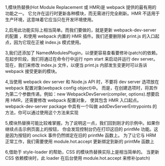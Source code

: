 1,模块热替换(Hot Module Replacement 或 HMR)是 webpack 提供的最有用的功能之一。
它允许在运行时更新各种模块，而无需进行完全刷新。HMR 不适用于生产环境，这意味着它应当只在开发环境使用。


2,启用此功能实际上相当简单。而我们要做的，就是更新 webpack-dev-server 的配置
，和使用 webpack 内置的 HMR 插件。我们还要删除掉 print.js 的入口起点，因为它现在正被 index.js 模式使用。



3,我们还添加了 NamedModulesPlugin，以便更容易查看要修补(patch)的依赖。在起步阶段，我们将通过在命令行中运行 npm start 来启动并运行 dev server。
  现在，我们来修改 index.js 文件，以便当 print.js 内部发生变更时可以告诉 webpack 接受更新的模块。


4,当使用 webpack dev server 和 Node.js API 时，不要将 dev server 选项放在 webpack 配置对象(webpack config object)中。
而是，在创建选项时，将其作为第二个参数传递。例如：new WebpackDevServer(compiler, options).想要启用 HMR，还需要修改 webpack 配置对象，
使其包含 HMR 入口起点。webpack-dev-server package 中具有一个叫做 addDevServerEntrypoints 的方法，你可以通过使用这个方法来实现



5,模块热替换可能比较难掌握。为了说明这一点，我们回到刚才的示例中。如果你继续点击示例页面上的按钮，
你会发现控制台仍在打印这旧的 printMe 功能。这是因为按钮的 onclick 事件仍然绑定在旧的 printMe 函数上。
为了让它与 HRM 正常工作，我们需要使用 module.hot.accept 更新绑定到新的 printMe 函数上


6,借助于 style-loader 的帮助，CSS 的模块热替换实际上是相当简单的。
当更新 CSS 依赖模块时，此 loader 在后台使用 module.hot.accept 来修补(patch) <style> 标签。


 特别注意 :
 (1)path:path.resolve(__dirname, 'dist')是控制打包成功后文件   存放   的路径,
 (2)publicPath:
  a, 会影响打包成功后文件  访问   路径 , 例如 '/'  以确保文件资源能够在 http://localhost:3000 下正确访问 (http://localhost:3000/index.html)
  b, 如果用npm run build 直接打包 publicPath 会影响 index.html里引用app.bundle.js的路径